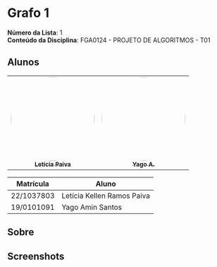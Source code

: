 # Grafo 1

**Número da Lista**: 1  
**Conteúdo da Disciplina**: FGA0124 - PROJETO DE ALGORITMOS - T01  


## Alunos


<div align = "center">
<table>
  <tr>
    <td align="center"><a href="https://github.com/leticiakrpaiva"><img style="border-radius: 50%;" src="https://github.com/leticiakrpaiva.png" width="190;" alt=""/><br /><sub><b>Letícia Paiva</b></sub></a><br /><a href="Link git" title="Rocketseat"></a></td>
    <td align="center"><a href="https://github.com/Yagoas"><img style="border-radius: 50%;" src="https://github.com/Yagoas.png" width="190px;" alt=""/><br /><sub><b>Yago A.</b></sub></a><br />
  </tr>
</table>

| Matrícula   | Aluno                              |
| ----------- | ---------------------------------- |
| 22/1037803  | Letícia Kellen Ramos Paiva         |
| 19/0101091  | Yago Amin Santos                   |
</div>

## Sobre 


## Screenshots




